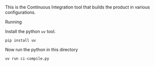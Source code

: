 This is the Continuous Integration tool that builds the product in various configurations.

Running

Install the python `uv` tool.

`pip install uv`

Now run the python in this directory

`uv run ci-compile.py`